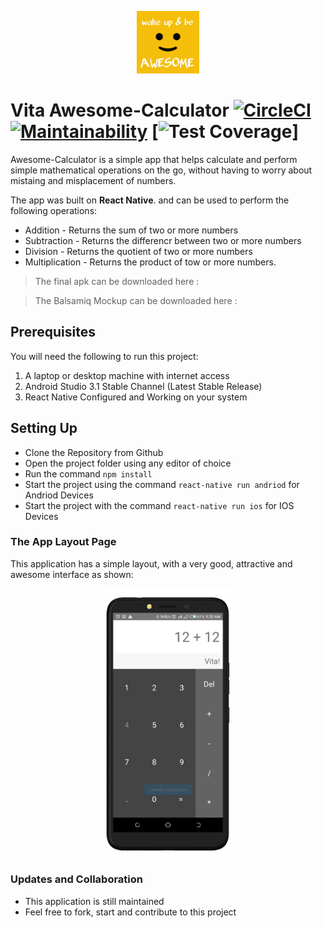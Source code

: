 <p align="center"><img src="images/logo.jpg" alt="Vita Awesome Calculator" height="100px" width="100px"></p>

# Vita Awesome-Calculator  [![CircleCI](https://circleci.com/gh/jumaallan/AndelaMedManager/tree/master.svg?style=shield)](https://circleci.com/gh/jumaallan/Andela-Med-Manager/tree/master)   [![Maintainability](https://api.codeclimate.com/v1/badges/029ded8e7747a58f1095/maintainability)](https://codeclimate.com/github/jumaallan/Andela-Med-Manager/maintainability)  [![Test Coverage](https://api.codeclimate.com/v1/badges/029ded8e7747a58f1095/test_coverage)]

Awesome-Calculator is a simple app that helps calculate and perform simple mathematical operations on the go, without having to worry about mistaing and misplacement of numbers.

The app was built on **React Native**. and can be used to perform the following operations:

* Addition - Returns the sum of two or more numbers
* Subtraction - Returns the differencr between two or more numbers
* Division - Returns the quotient of two or more numbers
* Multiplication -  Returns the product of tow or more numbers.


> The final apk can be downloaded here : <insert link>

> The Balsamiq Mockup can be downloaded here : <insert link>

## Prerequisites
You will need the following to run this project:
1. A laptop or desktop machine with internet access
2. Android Studio 3.1 Stable Channel (Latest Stable Release)
3. React Native Configured and Working on your system

## Setting Up
* Clone the Repository from Github
* Open the project folder using any editor of choice
* Run the command `npm install`
* Start the project using the command `react-native run andriod` for Andriod Devices
* Start the project with the command `react-native run ios` for IOS Devices

### The App Layout Page
This application has a simple layout, with a very good, attractive and awesome interface as shown:

<p align="center"><img src="images/awesome_vita.png" alt="Vita Awesome Calculator" width="200" height></p>


### Updates and Collaboration
* This application is still maintained
* Feel free to fork, start and contribute to this project

